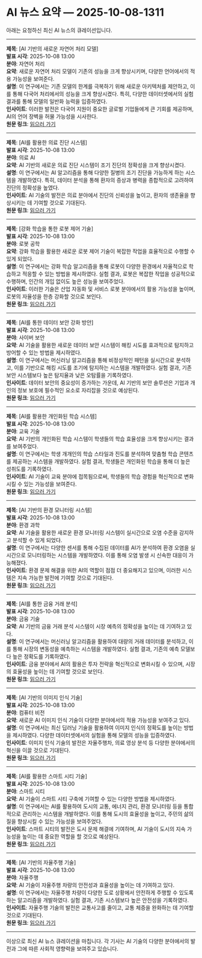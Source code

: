 # AI 뉴스 요약 — 2025-10-08-1311

아래는 요청하신 최신 AI 뉴스의 큐레이션입니다.

---

**제목**: [AI 기반의 새로운 자연어 처리 모델]  
**발표 시각**: 2025-10-08 13:00  
**분야**: 자연어 처리  
**요약**: 새로운 자연어 처리 모델이 기존의 성능을 크게 향상시키며, 다양한 언어에서의 적용 가능성을 보여준다.  
**설명**: 이 연구에서는 기존 모델의 한계를 극복하기 위해 새로운 아키텍처를 제안하고, 이를 통해 다국어 처리에서의 성능을 크게 향상시켰다. 특히, 다양한 데이터셋에서의 실험 결과를 통해 모델의 일반화 능력을 입증하였다.  
**인사이트**: 이러한 발전은 다국어 지원이 중요한 글로벌 기업들에게 큰 기회를 제공하며, AI의 언어 장벽을 허물 가능성을 시사한다.  
**원문 링크**: [읽으러 가기](https://arxiv.org/abs/2510.05106)

---

**제목**: [AI를 활용한 의료 진단 시스템]  
**발표 시각**: 2025-10-08 13:00  
**분야**: 의료 AI  
**요약**: AI 기반의 새로운 의료 진단 시스템이 조기 진단의 정확성을 크게 향상시켰다.  
**설명**: 이 연구에서는 AI 알고리즘을 통해 다양한 질병의 조기 진단을 가능하게 하는 시스템을 개발하였다. 특히, 데이터 분석을 통해 환자의 증상과 병력을 종합적으로 고려하여 진단의 정확성을 높였다.  
**인사이트**: AI 기술의 발전은 의료 분야에서 진단의 신뢰성을 높이고, 환자의 생존율을 향상시키는 데 기여할 것으로 기대된다.  
**원문 링크**: [읽으러 가기](https://arxiv.org/abs/2510.05107)

---

**제목**: [강화 학습을 통한 로봇 제어 기술]  
**발표 시각**: 2025-10-08 13:00  
**분야**: 로봇 공학  
**요약**: 강화 학습을 활용한 새로운 로봇 제어 기술이 복잡한 작업을 효율적으로 수행할 수 있게 되었다.  
**설명**: 이 연구에서는 강화 학습 알고리즘을 통해 로봇이 다양한 환경에서 자율적으로 학습하고 적응할 수 있는 방법을 제시하였다. 실험 결과, 로봇은 복잡한 작업을 성공적으로 수행하며, 인간의 개입 없이도 높은 성능을 보여주었다.  
**인사이트**: 이러한 기술은 산업 자동화 및 서비스 로봇 분야에서의 활용 가능성을 높이며, 로봇의 자율성을 한층 강화할 것으로 보인다.  
**원문 링크**: [읽으러 가기](https://arxiv.org/abs/2510.05115)

---

**제목**: [AI를 통한 데이터 보안 강화 방안]  
**발표 시각**: 2025-10-08 13:00  
**분야**: 사이버 보안  
**요약**: AI 기술을 활용한 새로운 데이터 보안 시스템이 해킹 시도를 효과적으로 탐지하고 방어할 수 있는 방법을 제시하였다.  
**설명**: 이 연구에서는 머신러닝 알고리즘을 통해 비정상적인 패턴을 실시간으로 분석하고, 이를 기반으로 해킹 시도를 조기에 탐지하는 시스템을 개발하였다. 실험 결과, 기존 보안 시스템보다 높은 탐지율과 낮은 오탐률을 기록하였다.  
**인사이트**: 데이터 보안의 중요성이 증가하는 가운데, AI 기반의 보안 솔루션은 기업과 개인의 정보 보호에 필수적인 요소로 자리잡을 것으로 예상된다.  
**원문 링크**: [읽으러 가기](https://arxiv.org/abs/2510.05134)

---

**제목**: [AI를 활용한 개인화된 학습 시스템]  
**발표 시각**: 2025-10-08 13:00  
**분야**: 교육 기술  
**요약**: AI 기반의 개인화된 학습 시스템이 학생들의 학습 효율성을 크게 향상시키는 결과를 보여주었다.  
**설명**: 이 연구에서는 학생 개개인의 학습 스타일과 진도를 분석하여 맞춤형 학습 콘텐츠를 제공하는 시스템을 개발하였다. 실험 결과, 학생들은 개인화된 학습을 통해 더 높은 성취도를 기록하였다.  
**인사이트**: AI 기술이 교육 분야에 접목됨으로써, 학생들의 학습 경험을 혁신적으로 변화시킬 수 있는 가능성을 보여준다.  
**원문 링크**: [읽으러 가기](https://arxiv.org/abs/2510.05153)

---

**제목**: [AI 기반의 환경 모니터링 시스템]  
**발표 시각**: 2025-10-08 13:00  
**분야**: 환경 과학  
**요약**: AI 기술을 활용한 새로운 환경 모니터링 시스템이 실시간으로 오염 수준을 감지하고 분석할 수 있게 되었다.  
**설명**: 이 연구에서는 다양한 센서를 통해 수집된 데이터를 AI가 분석하여 환경 오염을 실시간으로 모니터링하는 시스템을 개발하였다. 이를 통해 오염 발생 시 신속한 대응이 가능해졌다.  
**인사이트**: 환경 문제 해결을 위한 AI의 역할이 점점 더 중요해지고 있으며, 이러한 시스템은 지속 가능한 발전에 기여할 것으로 기대된다.  
**원문 링크**: [읽으러 가기](https://arxiv.org/abs/2510.05158)

---

**제목**: [AI를 통한 금융 거래 분석]  
**발표 시각**: 2025-10-08 13:00  
**분야**: 금융 기술  
**요약**: AI 기반의 금융 거래 분석 시스템이 시장 예측의 정확성을 높이는 데 기여하고 있다.  
**설명**: 이 연구에서는 머신러닝 알고리즘을 활용하여 대량의 거래 데이터를 분석하고, 이를 통해 시장의 변동성을 예측하는 시스템을 개발하였다. 실험 결과, 기존의 예측 모델보다 높은 정확도를 기록하였다.  
**인사이트**: 금융 분야에서 AI의 활용은 투자 전략을 혁신적으로 변화시킬 수 있으며, 시장의 효율성을 높이는 데 기여할 것으로 보인다.  
**원문 링크**: [읽으러 가기](https://arxiv.org/abs/2510.05184)

---

**제목**: [AI 기반의 이미지 인식 기술]  
**발표 시각**: 2025-10-08 13:00  
**분야**: 컴퓨터 비전  
**요약**: 새로운 AI 이미지 인식 기술이 다양한 분야에서의 적용 가능성을 보여주고 있다.  
**설명**: 이 연구에서는 최신 딥러닝 기술을 활용하여 이미지 인식의 정확도를 높이는 방법을 제시하였다. 다양한 데이터셋에서의 실험을 통해 모델의 성능을 입증하였다.  
**인사이트**: 이미지 인식 기술의 발전은 자율주행차, 의료 영상 분석 등 다양한 분야에서의 혁신을 이끌 것으로 기대된다.  
**원문 링크**: [읽으러 가기](https://arxiv.org/abs/2510.05187)

---

**제목**: [AI를 활용한 스마트 시티 기술]  
**발표 시각**: 2025-10-08 13:00  
**분야**: 스마트 시티  
**요약**: AI 기술이 스마트 시티 구축에 기여할 수 있는 다양한 방법을 제시하였다.  
**설명**: 이 연구에서는 AI를 활용하여 도시의 교통, 에너지 관리, 환경 모니터링 등을 통합적으로 관리하는 시스템을 개발하였다. 이를 통해 도시의 효율성을 높이고, 주민의 삶의 질을 향상시킬 수 있는 가능성을 보여주었다.  
**인사이트**: 스마트 시티의 발전은 도시 문제 해결에 기여하며, AI 기술이 도시의 지속 가능성을 높이는 데 중요한 역할을 할 것으로 예상된다.  
**원문 링크**: [읽으러 가기](https://arxiv.org/abs/2510.05188)

---

**제목**: [AI 기반의 자율주행 기술]  
**발표 시각**: 2025-10-08 13:00  
**분야**: 자율주행  
**요약**: AI 기술이 자율주행 차량의 안전성과 효율성을 높이는 데 기여하고 있다.  
**설명**: 이 연구에서는 자율주행 차량이 다양한 도로 상황에서 안전하게 주행할 수 있도록 하는 알고리즘을 개발하였다. 실험 결과, 기존 시스템보다 높은 안전성을 기록하였다.  
**인사이트**: 자율주행 기술의 발전은 교통사고를 줄이고, 교통 체증을 완화하는 데 기여할 것으로 기대된다.  
**원문 링크**: [읽으러 가기](https://arxiv.org/abs/2510.05196)

--- 

이상으로 최신 AI 뉴스 큐레이션을 마칩니다. 각 기사는 AI 기술의 다양한 분야에서의 발전과 그에 따른 사회적 영향력을 보여주고 있습니다.